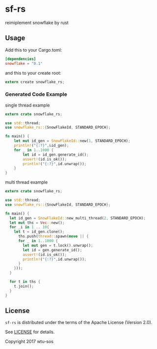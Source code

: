 # sf-rs
reimiplement snowflake by rust

## Usage

Add this to your Cargo.toml:

```toml
[dependencies]
snowflake = "0.1"
```

and this to your create root:

```rust
extern create snowflake_rs;
```

### Generated Code Example

single thread example
```rust
extern crate snowflake_rs;

use std::thread;
use snowflake_rs::{SnowFlakeId, STANDARD_EPOCH};

fn main() {
	let mut id_gen = SnowFlakeId::new(1, STANDARD_EPOCH);
	println!("{:?}",&id_gen);
	for _ in 1..1000 {
		let id = id_gen.generate_id();
		assert!(id.is_ok());
		println!("{:?}",id.unwrap());
	}
}

```

multi thread example
```rust
extern crate snowflake_rs;

use std::thread;
use snowflake_rs::{SnowFlakeId, STANDARD_EPOCH};

fn main() {
  let id_gen = SnowFlakeId::new_multi_thread(2, STANDARD_EPOCH);
  let mut ths = Vec::new();
  for _i in 1 .. 10{
    let t = id_gen.clone();
      ths.push(thread::spawn(move || {
      for _ in 1..1000 {
        let mut gen = t.lock().unwrap();
        let id = gen.generate_id();
        assert!(id.is_ok());
        println!("{:?}",id.unwrap());
      }
    }));
  }

  for t in ths {
    t.join();
  }
}

```

## License
`sf-rs` is distributed under the terms of the Apache License (Version 2.0).

See [LICENSE](LICENSE) for details.

Copyright 2017 wtu-sos
